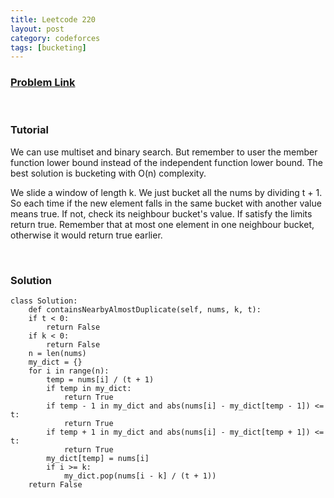 ```yaml
---
title: Leetcode 220
layout: post
category: codeforces
tags: [bucketing]
---
```



### [Problem Link](https://leetcode.com/problems/contains-duplicate-iii/)
<br/>

### Tutorial  
We can use multiset and binary search. But remember to user the member function lower bound instead of the independent function lower bound.
The best solution is bucketing with O(n) complexity.

We slide a window of length k. We just bucket all the nums by dividing t + 1. So each time if the new element falls in the same bucket with another value means true. If not, check its neighbour bucket's value. If satisfy the limits return true. Remember that at most one element in one neighbour bucket, otherwise it would return true earlier.

<br/>


### Solution  

	class Solution:
	    def containsNearbyAlmostDuplicate(self, nums, k, t):
		if t < 0:
		    return False
		if k < 0:
		    return False
		n = len(nums)
		my_dict = {}
		for i in range(n):
		    temp = nums[i] / (t + 1)
		    if temp in my_dict:
		        return True
		    if temp - 1 in my_dict and abs(nums[i] - my_dict[temp - 1]) <= t:
		        return True
		    if temp + 1 in my_dict and abs(nums[i] - my_dict[temp + 1]) <= t:
		        return True
		    my_dict[temp] = nums[i]
		    if i >= k:
		        my_dict.pop(nums[i - k] / (t + 1))
		return False
